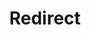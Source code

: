 ﻿---
layout: src/layouts/Redirect.astro
title: Redirect
redirect: /docs/administration/managing-infrastructure/applying-operating-system-upgrades
pubDate:  2023-01-01
navSearch: false
navSitemap: false
navMenu: false
---
